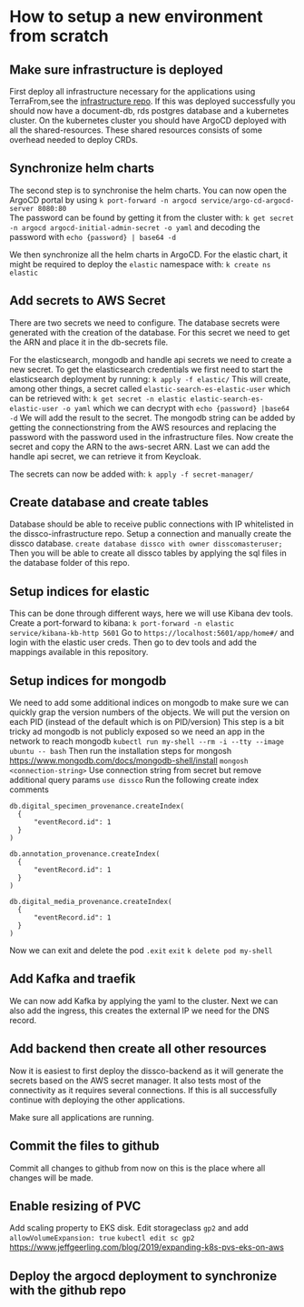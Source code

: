 # How to setup a new environment from scratch

## Make sure infrastructure is deployed
First deploy all infrastructure necessary for the applications using TerraFrom,see the [infrastructure repo](https://github.com/DiSSCo/dissco-core-infrastructure). 
If this was deployed successfully you should now have a document-db, rds postgres database and a kubernetes cluster. 
On the kubernetes cluster you should have ArgoCD deployed with all the shared-resources. 
These shared resources consists of some overhead needed to deploy CRDs.

## Synchronize helm charts
The second step is to synchronise the helm charts. 
You can now open the ArgoCD portal by using `k port-forward -n argocd service/argo-cd-argocd-server 8080:80`  
The password can be found by getting it from the cluster with:
`k get secret -n argocd argocd-initial-admin-secret -o yaml`
and decoding the password with `echo {password} | base64 -d`

We then synchronize all the helm charts in ArgoCD.
For the elastic chart, it might be required to deploy the `elastic` namespace with:
`k create ns elastic`

## Add secrets to AWS Secret 
There are two secrets we need to configure.
The database secrets were generated with the creation of the database. 
For this secret we need to get the ARN and place it in the db-secrets file.

For the elasticsearch, mongodb and handle api secrets we need to create a new secret.
To get the elasticsearch credentials we first need to start the elasticsearch deployment by running:
`k apply -f elastic/`
This will create, among other things, a secret called `elastic-search-es-elastic-user` which can be retrieved with:
`k get secret -n elastic elastic-search-es-elastic-user -o yaml` which we can decrypt with `echo {password} |base64 -d`
We will add the result to the secret.
The mongodb string can be added by getting the connectionstring from the AWS resources and replacing the password with the password used in the infrastructure files.
Now create the secret and copy the ARN to the aws-secret ARN.
Last we can add the handle api secret, we can retrieve it from Keycloak.

The secrets can now be added with:
`k apply -f secret-manager/`

## Create database and create tables
Database should be able to receive public connections with IP whitelisted in the dissco-infrastructure repo.
Setup a connection and manually create the dissco database.
`create database dissco with owner disscomasteruser;`
Then you will be able to create all dissco tables by applying the sql files in the database folder of this repo.

## Setup indices for elastic
This can be done through different ways, here we will use Kibana dev tools.
Create a port-forward to kibana:
`k port-forward -n elastic service/kibana-kb-http 5601`
Go to `https://localhost:5601/app/home#/` and login with the elastic user creds.
Then go to dev tools and add the mappings available in this repository.

## Setup indices for mongodb
We need to add some additional indices on mongodb to make sure we can quickly grap the version numbers of the objects.
We will put the version on each PID (instead of the default which is on PID/version)
This step is a bit tricky ad mongodb is not publicly exposed so we need an app in the network to reach mongodb
`kubectl run my-shell --rm -i --tty --image ubuntu -- bash`
Then run the installation steps for mongosh
https://www.mongodb.com/docs/mongodb-shell/install
`mongosh <connection-string>` Use connection string from secret but remove additional query params
`use dissco`
Run the following create index comments
```
db.digital_specimen_provenance.createIndex(
  {
      "eventRecord.id": 1
  }
)

db.annotation_provenance.createIndex(
  {
      "eventRecord.id": 1
  }
)

db.digital_media_provenance.createIndex(
  {
      "eventRecord.id": 1
  }
)
```
Now we can exit and delete the pod
`.exit`
`exit`
`k delete pod my-shell`

## Add Kafka and traefik
We can now add Kafka by applying the yaml to the cluster.
Next we can also add the ingress, this creates the external IP we need for the DNS record.

## Add backend then create all other resources
Now it is easiest to first deploy the dissco-backend as it will generate the secrets based on the AWS secret manager.
It also tests most of the connectivity as it requires several connections.
If this is all successfully continue with deploying the other applications.

Make sure all applications are running.

## Commit the files to github
Commit all changes to github from now on this is the place where all changes will be made.

## Enable resizing of PVC 
Add scaling property to EKS disk.
Edit storageclass `gp2` and add `allowVolumeExpansion: true`
`kubectl edit sc gp2`
https://www.jeffgeerling.com/blog/2019/expanding-k8s-pvs-eks-on-aws

## Deploy the argocd deployment to synchronize with the github repo

